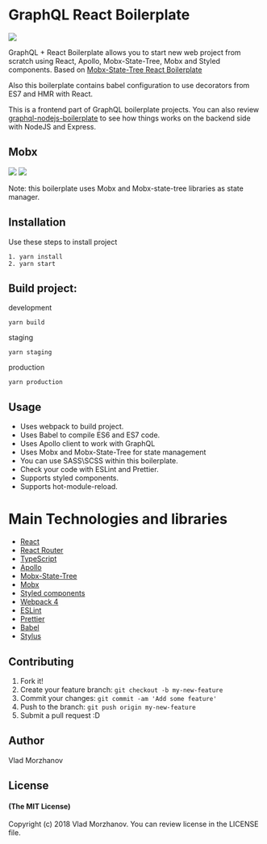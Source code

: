 # GraphQL React Boilerplate

<img src="https://i.imgur.com/tBMoE7v.png"/>

GraphQL + React Boilerplate allows you to start new web project from scratch using React, Apollo, Mobx-State-Tree, Mobx and Styled components.
Based on <a href="https://github.com/VladMorzhanov/mst-react-boilerplate">Mobx-State-Tree React Boilerplate</a>

Also this boilerplate contains babel configuration to use decorators from ES7 and HMR with React.

This is a frontend part of GraphQL boilerplate projects. You can also review <a href="https://github.com/VladMorzhanov/graphql-nodejs-boilerplate">graphql-nodejs-boilerplate</a> to see how things works on the backend side with NodeJS and Express.

## Mobx
<img src="https://i.imgur.com/8sCeaLh.png"/> <img src="https://i.imgur.com/KhPlLuR.png"/>

Note: this boilerplate uses Mobx and Mobx-state-tree libraries as state manager.

## Installation

Use these steps to install project

```
1. yarn install
2. yarn start
```

## Build project:

development

```
yarn build
```

staging

```
yarn staging
```

production

```
yarn production
```

## Usage

- Uses webpack to build project.
- Uses Babel to compile ES6 and ES7 code.
- Uses Apollo client to work with GraphQL
- Uses Mobx and Mobx-State-Tree for state management
- You can use SASS\SCSS within this boilerplate.
- Check your code with ESLint and Prettier.
- Supports styled components.
- Supports hot-module-reload.

# Main Technologies and libraries

- <a href="https://reactjs.org/">React</a>
- <a href="https://reacttraining.com/react-router/">React Router</a>
- <a href="https://www.typescriptlang.org/">TypeScript</a>
- <a href="https://www.apollographql.com/">Apollo</a>
- <a href="https://github.com/mobxjs/mobx-state-tree">Mobx-State-Tree</a>
- <a href="https://github.com/mobxjs/mobx">Mobx</a>
- <a href="https://www.styled-components.com/">Styled components</a>
- <a href="https://webpack.js.org/">Webpack 4</a>
- <a href="https://eslint.org/">ESLint</a>
- <a href="https://github.com/prettier/prettier">Prettier</a>
- <a href="https://babeljs.io/">Babel</a>
- <a href="http://stylus-lang.com/">Stylus</a>

## Contributing

1.  Fork it!
2.  Create your feature branch: `git checkout -b my-new-feature`
3.  Commit your changes: `git commit -am 'Add some feature'`
4.  Push to the branch: `git push origin my-new-feature`
5.  Submit a pull request :D

## Author

Vlad Morzhanov

## License

#### (The MIT License)

Copyright (c) 2018 Vlad Morzhanov.
You can review license in the LICENSE file.

